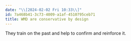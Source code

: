 ```yaml
---
date: "\\[2024-02-02 Fri 10:33\\]"
id: 7a468b41-3c73-4009-a1af-4510795ceb71
title: WMD are conservative by design
---
```


They train on the past and help to confirm and reinforce it.
